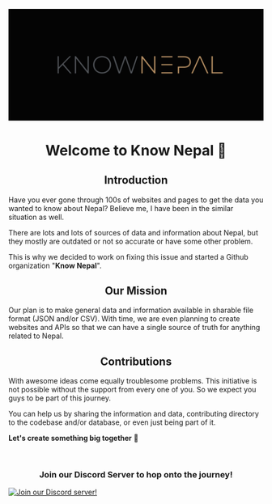 ![Logo](./assets/logo.png)

<h1 align="center">Welcome to Know Nepal 👋</h1>

<h2 align="center">Introduction</h2>

Have you ever gone through 100s of websites and pages to get the data you wanted to know about Nepal?
Believe me, I have been in the similar situation as well.

There are lots and lots of sources of data and information about Nepal, but they mostly are outdated or not so accurate or have some other problem.

This is why we decided to work on fixing this issue and started a Github organization "**Know Nepal**".

<h2 align="center">Our Mission</h2>
Our plan is to make general data and information available in sharable file format (JSON and/or CSV). With time, we are even planning to create websites and APIs so that we can have a single source of truth for anything related to Nepal.

<h2 align="center">Contributions</h2>
With awesome ideas come equally troublesome problems.
This initiative is not possible without the support from every one of you.
So we expect you guys to be part of this journey.

You can help us by sharing the information and data, contributing directory to the codebase and/or database, or even just being part of it.

**Let's create something big together** 🤝

<br>
<h3 align="center">Join our Discord Server to hop onto the journey!</h3>

[![Join our Discord server!](https://invidget.switchblade.xyz/7jwZaa8WDr)](http://discord.gg/7jwZaa8WDr)
